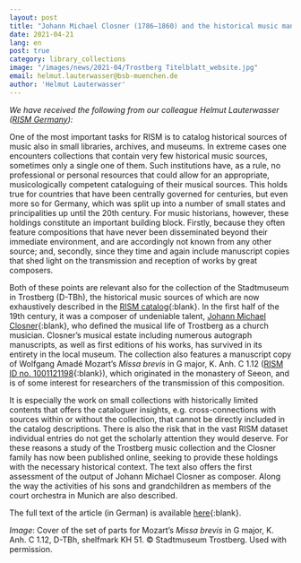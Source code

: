 ```yaml
---
layout: post
title: "Johann Michael Closner (1786–1860) and the historical music manuscripts and prints in the Trostberg City Museum"
date: 2021-04-21
lang: en
post: true
category: library_collections
image: "/images/news/2021-04/Trostberg Titelblatt_website.jpg"
email: helmut.lauterwasser@bsb-muenchen.de
author: 'Helmut Lauterwasser'
---
```


_We have received the following from our colleague Helmut Lauterwasser ([RISM Germany](http://de.rism.info/de/home.html)):_  

One of the most important tasks for RISM is to catalog historical sources of music also in small libraries, archives, and museums. In extreme cases one encounters collections that contain very few historical music sources, sometimes only a single one of them. Such institutions have, as a rule, no professional or personal resources that could allow for an appropriate, musicologically competent cataloguing of their musical sources. This holds true for countries that have been centrally governed for centuries, but even more so for Germany, which was split up into a number of small states and principalities up until the 20th century. For music historians, however, these holdings constitute an important building block. Firstly, because they often feature compositions that have never been disseminated beyond their immediate environment, and are accordingly not known from any other source; and, secondly, since they time and again include manuscript copies that shed light on the transmission and reception of works by great composers.

Both of these points are relevant also for the collection of the Stadtmuseum in Trostberg (D-TBh), the historical music sources of which are now exhaustively described in the [RISM catalog](https://opac.rism.info/search?View=rism&siglum=D-TBh){:blank}. In the first half of the 19th century, it was a composer of undeniable talent, [Johann Michael Closner](https://opac.rism.info/search?View=rism&author=Closner+Johann+Michael){:blank}, who defined the musical life of Trostberg as a church musician. Closner’s musical estate including numerous autograph manuscripts, as well as first editions of his works, has survived in its entirety in the local museum. The collection also features a manuscript copy of Wolfgang Amadé Mozart’s _Missa brevis_ in G major, K. Anh. C 1.12 ([RISM ID no. 1001121198](https://opac.rism.info/search?id=1001121198&View=rism){:blank}), which originated in the monastery of Seeon, and is of some interest for researchers of the transmission of this composition.

It is especially the work on small collections with historically limited contents that offers the cataloguer insights, e.g. cross-connections with sources within or without the collection, that cannot be directly included in the catalog descriptions. There is also the risk that in the vast RISM dataset individual entries do not get the scholarly attention they would deserve. For these reasons a study of the Trostberg music collection and the Closner family has now been published online, seeking to provide these holdings with the necessary historical context. The text also offers the first assessment of the output of Johann Michael Closner as composer. Along the way the activities of his sons and grandchildren as members of the court orchestra in Munich are also described.

The full text of the article (in German) is available [here](https://nbn-resolving.org/urn:nbn:de:bsz:14-qucosa2-743830){:blank}.

_Image_: Cover of the set of parts for Mozart’s _Missa brevis_ in G major, K. Anh. C 1.12, D-TBh, shelfmark KH 51. © Stadtmuseum Trostberg. Used with permission.
